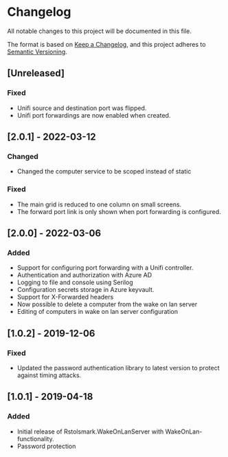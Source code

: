 # Changelog
All notable changes to this project will be documented in this file.

The format is based on [Keep a Changelog](https://keepachangelog.com/en/1.0.0/),
and this project adheres to [Semantic Versioning](https://semver.org/spec/v2.0.0.html).
## [Unreleased]
### Fixed
- Unifi source and destination port was flipped.
- Unifi port forwardings are now enabled when created.

## [2.0.1] - 2022-03-12
### Changed
- Changed the computer service to be scoped instead of static
### Fixed
- The main grid is reduced to one column on small screens.
- The forward port link is only shown when port forwarding is configured.

## [2.0.0] - 2022-03-06
### Added
- Support for configuring port forwarding with a Unifi controller.
- Authentication and authorization with Azure AD
- Logging to file and console using Serilog
- Configuration secrets storage in Azure keyvault.
- Support for X-Forwarded headers
- Now possible to delete a computer from the wake on lan server
- Editing of computers in wake on lan server configuration

## [1.0.2] - 2019-12-06
### Fixed
- Updated the password authentication library to latest version to protect against timing attacks.

## [1.0.1] - 2019-04-18
### Added
- Initial release of Rstolsmark.WakeOnLanServer with WakeOnLan-functionality.
- Password protection

